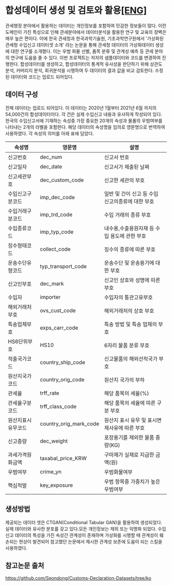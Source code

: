 # 합성데이터 생성 및 검토와 활용[[ENG]](https://github.com/CTGAN-syntheticdata-generation/selection-of-criminals_with_syndata/tree/main)
관세행정 분야에서 활용하는 데이터는 개인정보를 포함하여 민감한 정보들이 많다. 이런 도메인이 가진 특성으로 인해 관세분야에서 데이터분석을 활용한 연구 및 교육의 장벽은 매우 높은 편이다. 이에 한국 관세청과 한국과학기술원, 기초과학연구원에서 '가상화된 관세청 수입신고 데이터셋 소개' 라는 논문을 통해 관세청 데이터의 가상화데이터 생성에 대한 연구를 소개했다. 이는 우범 화물 선별, 품목 분류 및 관계성 예측 등 관세 분야의 연구에 도움을 줄 수 있다. 이번 프로젝트는 저자의 샘플데이터와 코드를 변경하여 진행한다. 합성데이터를 생성하고, 합성데이터의 통계적 유사성을 판단하기 위해 상관도 분석, 커버리지 분석, 회귀분석을 시행하여 두 데이터의 결과 값을 비교 검토한다. 수정된 데이터와 코드는 업로드 되어있다.
 
## 데이터 구성
전체 데이터는 업로드 되어있다. 이 데이터는 2020년 1월부터 2021년 6월 까지의 54,000건의 합성데이터이다. 각 건은 실제 수입신고 내용과 유사하게 작성되어 있다. 한국의 수입신고서에 기재하는 속성중 가장 중요한 20개의 속성과 물품의 우범여부를 나타내는 2개의 라벨을 포함한다. 해당 데이터의 속성명을 임의로 영문명으로 번역하여 사용하였다. 각 속성의 의미를 아래 표에 담았다.

|속성명|영문명|설명|
|------|---|---|
|신고번호|dec_num|신고서 번호|
|신고일자|dec_date|신고서가 제출된 날짜|
|신고세관부호|dec_custom_code|신고한 세관의 부호|
|수입신고구분코드|imp_dec_code|일반 및 간이 신고 등 수입 신고의종류에 대한 부호|
|수입거래구분코드|imp_trd_code|수입 거래의 종류 부호|
|수입종류코드|imp_typ_code|내수용,수출용원자재 등 수입 용도에 관한 부호|
|징수형태코드|collect_code|징수의 종류에 따른 부호|
|운송수단유형코드|typ_transport_code|운송수단 및 운송용기에 대한 부호|
|신고인부호|dec_mark|신고인 상호와 성명에 따른 부호|
|수입자|importer|수입자의 통관고유부호|
|해외거래처부호|ovs_cust_code|해외거래처의 상호 부호|
|특송업체부호|exps_carr_code|특송 방법 및 특송 업체의 부호|
|HS6단위부호|HS10|6자리 물품 분류 부호|
|적출국가코드|country_ship_code|신고물품의 해외선적국가 부호|
|원산지국가코드|country_orig_code|원산지 국가의 부하|
|관세율|trff_rate|해당 품목의 세율(%)|
|관세율구분코드|trff_class_code|해당 품목의 세율에 따른 구분 부호|
|원산지표시유무코드|country_orig_mark_code|원산지 표시 유무 및 표시면제사유에 따른 부호|
|신고중량|dec_weight|포장용기를 제외한 물품 중량(KG)|
|과세가격원화금액|taxabal_price_KRW|구마재가 실제로 지급한 금액(원)|
|우범여부|crime_yn|우범화물여부|
|핵심적발|key_exposure|우범 항목중 가중치가 높은 우범여부|

## 생성방법
제공되는 데이터 셋은 CTGAN(Conditional Tabular GAN)을 활용하여 생성되었다. 실제 데이터와 유사한 분포를 갖고 있다.모든 개인정보는 제외 또는 익명화 되었다. 수입신고 데이터의 특성을 가진 속성간 관계성이 존재하며 가상화를 시행할 때 관계성이 훼손되는 현상이 발견되어 참고했던 논문에서 제시한 관계성 보존에 도움이 되는 스킬을 사용하였다. 

## 참고논문 출처
https://github.com/Seondong/Customs-Declaration-Datasets/tree/ko
